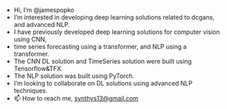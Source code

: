 -  Hi, I’m @jamespopko
- I’m interested in developing deep learning solutions related to dcgans, and advanced NLP.
- I have previously developed deep learning solutions for computer vision using CNN,
- time series forecasting using a transformer, and NLP using a transformer. 
- The CNN DL solution and TimeSeries solution were built using Tensorflow&TFX.  
- The NLP solution was built using PyTorch.
- I’m looking to collaborate on DL solutions using advanced NLP techniques.  
- 📫 How to reach me,  synthys13@gmail.com

<!---
jamespopko/jamespopko is a ✨ special ✨ repository because its `README.md` (this file) appears on your GitHub profile.
You can click the Preview link to take a look at your changes.
--->

